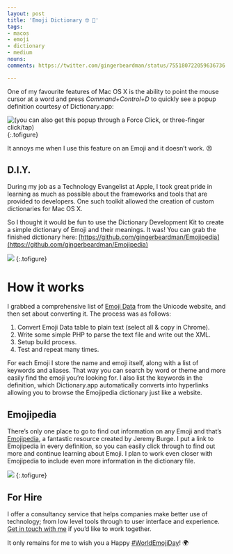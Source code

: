 ```yaml
---
layout: post
title: 'Emoji Dictionary 🤓 📖'
tags:
- macos
- emoji
- dictionary
- medium
nouns:
comments: https://twitter.com/gingerbeardman/status/755180722059636736

---
```


One of my favourite features of Mac OS X is the ability to point the mouse cursor at a word and press _Command+Control+D_ to quickly see a popup definition courtesy of Dictionary.app:

![](https://miro.medium.com/max/804/1*z1FhHq7vt1X2oNOsnsH9xg.png "(you can also get this popup through a Force Click, or three-finger click/tap)")
{:.tofigure}

It annoys me when I use this feature on an Emoji and it doesn’t work. 😠

D.I.Y.
------

During my job as a Technology Evangelist at Apple, I took great pride in learning as much as possible about the frameworks and tools that are provided to developers. One such toolkit allowed the creation of custom dictionaries for Mac OS X.

So I thought it would be fun to use the Dictionary Development Kit to create a simple dictionary of Emoji and their meanings. It was! You can grab the finished dictionary here: [https://github.com/gingerbeardman/Emojipedia](https://github.com/gingerbeardman/Emojipedia)

![](https://miro.medium.com/max/1282/1*1zrc24g1nE6yyEVfjUHW5g.png " ")
{:.tofigure}

How it works
============

I grabbed a comprehensive list of [Emoji Data](http://unicode.org/emoji/charts/emoji-list.html) from the Unicode website, and then set about converting it. The process was as follows:

1.  Convert Emoji Data table to plain text (select all & copy in Chrome).
2.  Write some simple PHP to parse the text file and write out the XML.
3.  Setup build process.
4.  Test and repeat many times.

For each Emoji I store the name and emoji itself, along with a list of keywords and aliases. That way you can search by word or theme and more easily find the emoji you’re looking for. I also list the keywords in the definition, which Dictionary.app automatically converts into hyperlinks allowing you to browse the Emojipedia dictionary just like a website.

Emojipedia
----------

There’s only one place to go to find out information on any Emoji and that’s [Emojipedia](http://emojipedia.org), a fantastic resource created by Jeremy Burge. I put a link to Emojipedia in every definition, so you can easily click through to find out more and continue learning about Emoji. I plan to work even closer with Emojipedia to include even more information in the dictionary file.

![](https://miro.medium.com/max/840/1*Pn7tHXghkM3yK1YPGJTBkQ.png " ")
{:.tofigure}

For Hire
--------

I offer a consultancy service that helps companies make better use of technology; from low level tools through to user interface and experience. [Get in touch with me](http://www.gingerbeardman.com) if you’d like to work together.

It only remains for me to wish you a Happy [#WorldEmojiDay](https://twitter.com/search?q=%23WorldEmojiDay)! 🌍